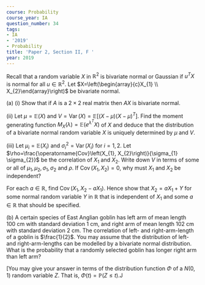 ```yaml
---
course: Probability
course_year: IA
question_number: 34
tags:
- IA
- '2019'
- Probability
title: 'Paper 2, Section II, F '
year: 2019
---
```




Recall that a random variable $X$ in $\mathbb{R}^{2}$ is bivariate normal or Gaussian if $u^{T} X$ is normal for all $u \in \mathbb{R}^{2}$. Let $X=\left(\begin{array}{c}X_{1} \\ X_{2}\end{array}\right)$ be bivariate normal.

(a) (i) Show that if $A$ is a $2 \times 2$ real matrix then $A X$ is bivariate normal.

(ii) Let $\mu=\mathbb{E}(X)$ and $V=\operatorname{Var}(X)=\mathbb{E}\left[(X-\mu)(X-\mu)^{T}\right]$. Find the moment generating function $M_{X}(\lambda)=\mathbb{E}\left(e^{\lambda^{T}} X\right)$ of $X$ and deduce that the distribution of a bivariate normal random variable $X$ is uniquely determined by $\mu$ and $V$.

(iii) Let $\mu_{i}=\mathbb{E}\left(X_{i}\right)$ and $\sigma_{i}^{2}=\operatorname{Var}\left(X_{i}\right)$ for $i=1,2$. Let $\rho=\frac{\operatorname{Cov}\left(X_{1}, X_{2}\right)}{\sigma_{1} \sigma_{2}}$ be the correlation of $X_{1}$ and $X_{2}$. Write down $V$ in terms of some or all of $\mu_{1}, \mu_{2}, \sigma_{1}, \sigma_{2}$ and $\rho$. If $\operatorname{Cov}\left(X_{1}, X_{2}\right)=0$, why must $X_{1}$ and $X_{2}$ be independent?

For each $a \in \mathbb{R}$, find $\operatorname{Cov}\left(X_{1}, X_{2}-a X_{1}\right)$. Hence show that $X_{2}=a X_{1}+Y$ for some normal random variable $Y$ in $\mathbb{R}$ that is independent of $X_{1}$ and some $a \in \mathbb{R}$ that should be specified.

(b) A certain species of East Anglian goblin has left arm of mean length $100 \mathrm{~cm}$ with standard deviation $1 \mathrm{~cm}$, and right arm of mean length $102 \mathrm{~cm}$ with standard deviation $2 \mathrm{~cm}$. The correlation of left- and right-arm-length of a goblin is $\frac{1}{2}$. You may assume that the distribution of left- and right-arm-lengths can be modelled by a bivariate normal distribution. What is the probability that a randomly selected goblin has longer right arm than left arm?

[You may give your answer in terms of the distribution function $\Phi$ of a $N(0,1)$ random variable $Z$. That is, $\Phi(t)=\mathbb{P}(Z \leqslant t)$.J